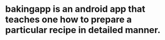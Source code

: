 # bakingapp is an android app that teaches one how to prepare a particular recipe in detailed manner.
